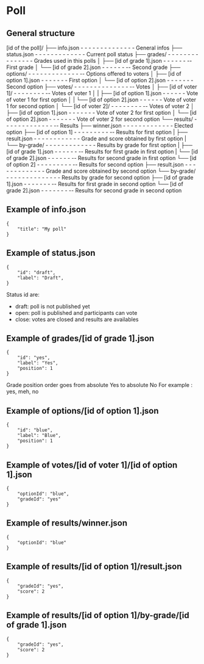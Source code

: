 # Poll

## General structure

[id of the poll]/
├── info.json - - - - - - - - - - - - - - General infos
├── status.json - - - - - - - - - - - - - Current poll status
├── grades/ - - - - - - - - - - - - - - - Grades used in this polls
│ ├── [id of grade 1].json - - - - - - -- First grade
│ └── [id of grade 2].json - - - - - - -- Second grade
├── options/ - - - - - - - - - - - - - -- Options offered to voters
│ ├── [id of option 1].json - - - - - - - First option
│ └── [id of option 2].json - - - - - - - Second option
├── votes/ - - - - - - - - - - - - - - -- Votes
│ ├── [id of voter 1]/ - - - - - - - - -- Votes of voter 1
│ | ├── [id of option 1].json - - - - - - Vote of voter 1 for first option
│ | └── [id of option 2].json - - - - - - Vote of voter 1 for second option
│ └── [id of voter 2]/ - - - - - - - - -- Votes of voter 2
│ ├── [id of option 1].json - - - - - - - Vote of voter 2 for first option
│ └── [id of option 2].json - - - - - - - Vote of voter 2 for second option
└── results/ - - - - - - - - - - - - - -- Results
├── winner.json - - - - - - - - - - - - - Elected option
├── [id of option 1] - - - - - - - - - -- Results for first option
| ├── result.json - - - - - - - - - - - - Grade and score obtained by first option
| └── by-grade/ - - - - - - - - - - - - - Results by grade for first option
| ├── [id of grade 1].json - - - - - - -- Results for first grade in first option
| └── [id of grade 2].json - - - - - - -- Results for second grade in first option
└── [id of option 2] - - - - - - - - - -- Results for second option
├── result.json - - - - - - - - - - - - - Grade and score obtained by second option
└── by-grade/ - - - - - - - - - - - - - - Results by grade for second option
├── [id of grade 1].json - - - - - - - -- Results for first grade in second option
└── [id of grade 2].json - - - - - - - -- Results for second grade in second option

## Example of info.json

```
{
    "title": "My poll"
}
```

## Example of status.json

```
{
    "id": "draft",
    "label": "Draft",
}
```

Status id are:

- draft: poll is not published yet
- open: poll is published and participants can vote
- close: votes are closed and results are availables

## Example of grades/[id of grade 1].json

```
{
    "id": "yes",
    "label": "Yes",
    "position": 1
}
```

Grade position order goes from absolute Yes to absolute No
For example : yes, meh, no

## Example of options/[id of option 1].json

```
{
    "id": "blue",
    "label": "Blue",
    "position": 1
}
```

## Example of votes/[id of voter 1]/[id of option 1].json

```
{
    "optionId": "blue",
    "gradeId": "yes"
}
```

## Example of results/winner.json

```
{
    "optionId": "blue"
}
```

## Example of results/[id of option 1]/result.json

```
{
    "gradeId": "yes",
    "score": 2
}
```

## Example of results/[id of option 1]/by-grade/[id of grade 1].json

```
{
    "gradeId": "yes",
    "score": 2
}
```
